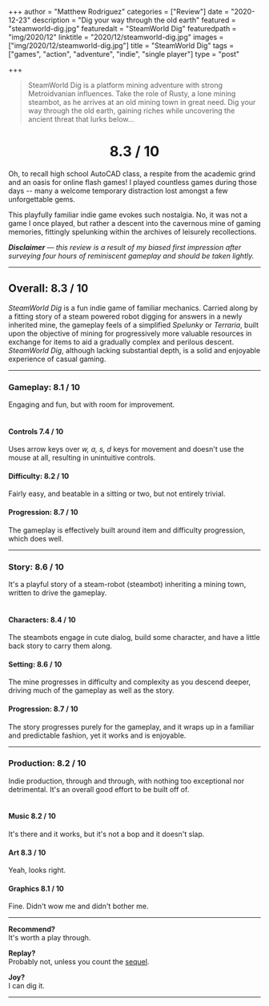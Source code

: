 +++
author = "Matthew Rodriguez"
categories = ["Review"]
date = "2020-12-23"
description = "Dig your way through the old earth"
featured = "steamworld-dig.jpg"
featuredalt = "SteamWorld Dig"
featuredpath = "img/2020/12"
linktitle = "2020/12/steamworld-dig.jpg"
images = ["img/2020/12/steamworld-dig.jpg"]
title = "SteamWorld Dig"
tags = ["games", "action", "adventure", "indie", "single player"]
type = "post"

+++

> SteamWorld Dig is a platform mining adventure with strong Metroidvanian influences. Take the role of Rusty, a lone mining steambot, as he arrives at an old mining town in great need. Dig your way through the old earth, gaining riches while uncovering the ancient threat that lurks below...

<h1 style="text-align: center">8.3 / 10</h1>

Oh, to recall high school AutoCAD class, a respite from the academic grind and an oasis for online flash games! I played countless games during those days -- many a welcome temporary distraction lost amongst a few unforgettable gems.

This playfully familiar indie game evokes such nostalgia. No, it was not a game I once played, but rather a descent into the cavernous mine of gaming memories, fittingly spelunking within the archives of leisurely recollections.

*<b>Disclaimer</b> &mdash; this review is a result of my biased first impression after surveying four hours of reminiscent gameplay and should be taken lightly.*

***

## Overall: 8.3 / 10

*SteamWorld Dig* is a fun indie game of familiar mechanics. Carried along by a fitting story of a steam powered robot digging for answers in a newly inherited mine, the gameplay feels of a simplified *Spelunky* or *Terraria*, built upon the objective of mining for progressively more valuable resources in exchange for items to aid a gradually complex and perilous descent. *SteamWorld Dig*, although lacking substantial depth, is a solid and enjoyable experience of casual gaming.

***

### Gameplay: 8.1 / 10
Engaging and fun, but with room for improvement.
<br>
<br>

#### Controls 7.4 / 10
Uses arrow keys over *w, a, s, d* keys for movement and doesn't use the mouse at all, resulting in unintuitive controls. 

#### Difficulty: 8.2 / 10
Fairly easy, and beatable in a sitting or two, but not entirely trivial.

#### Progression: 8.7 / 10
The gameplay is effectively built around item and difficulty progression, which does well. 

***

### Story: 8.6 / 10
It's a playful story of a steam-robot (steambot) inheriting a mining town, written to drive the gameplay.
<br>
<br>

#### Characters: 8.4 / 10
The steambots engage in cute dialog, build some character, and have a little back story to carry them along.

#### Setting: 8.6 / 10
The mine progresses in difficulty and complexity as you descend deeper, driving much of the gameplay as well as the story.

#### Progression: 8.7 / 10
The story progresses purely for the gameplay, and it wraps up in a familiar and predictable fashion, yet it works and is enjoyable.

***

### Production: 8.2 / 10
Indie production, through and through, with nothing too exceptional nor detrimental. It's an overall good effort to be built off of.
<br>
<br>

#### Music 8.2 / 10
It's there and it works, but it's not a bop and it doesn't slap.

#### Art 8.3 / 10
Yeah, looks right.

#### Graphics 8.1 / 10
Fine. Didn't wow me and didn't bother me.

***

**Recommend?**  
It's worth a play through.

**Replay?**  
Probably not, unless you count the [sequel](/posts/steamworld-dig-2).

**Joy?**  
I can dig it.

***